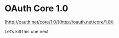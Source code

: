 <!--
id: 61299955
link: http://tumblr.atmos.org/post/61299955/oauth-core-1-0
slug: oauth-core-1-0
date: Mon Nov 24 2008 03:49:00 GMT-0800 (PST)
publish: 2008-11-024
tags: 
title: OAuth Core 1.0
-->


OAuth Core 1.0
==============

[http://oauth.net/core/1.0/](http://oauth.net/core/1.0/)

Let’s kill this one next


